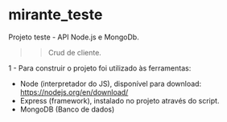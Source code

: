 # mirante_teste
Projeto teste - API Node.js e MongoDb.

>> Crud de cliente.

1 - Para construir o projeto foi utilizado às ferramentas:
- Node (interpretador do JS), disponível para download: https://nodejs.org/en/download/
- Express (framework), instalado no projeto através do script.
- MongoDB (Banco de dados)
